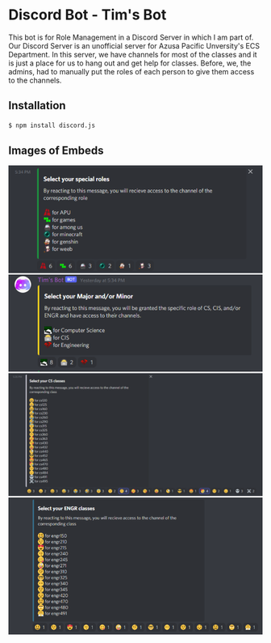 # Discord Bot - Tim's Bot

This bot is for Role Management in a Discord Server in which I am part of. Our Discord Server is an unofficial server for Azusa Pacific Unversity's ECS Department.
In this server, we have channels for most of the classes and it is just a place for us to hang out and get help for classes. Before, we, the admins, had to manually 
put the roles of each person to give them access to the channels.

## Installation
```bash
$ npm install discord.js
```

## Images of Embeds
![Misc Role Reactions](images/Misc_Role_Reaction.png)
![Major Role Reactions](images/Major_Role_Reaction.png)
![CS Class Role Reaction](images/CS_Class_Role_Reaction.png)
![ENGR_Class_Role_Reaction](images/ENGR_Class_Role_Reaction.png)
